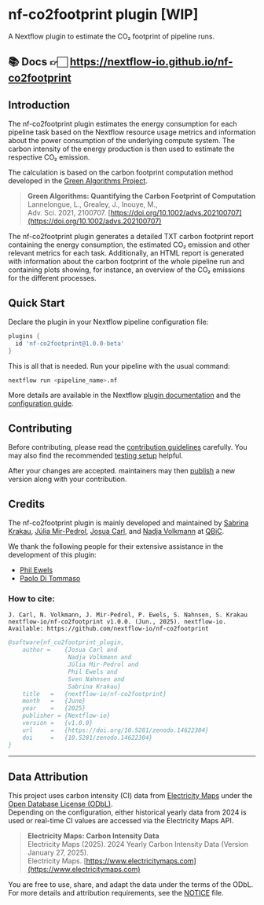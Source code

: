 # nf-co2footprint plugin [WIP]

A Nextflow plugin to estimate the CO₂ footprint of pipeline runs.

## 📚 Docs 👉🏻 <https://nextflow-io.github.io/nf-co2footprint>

## Introduction

The nf-co2footprint plugin estimates the energy consumption for each pipeline task based on the Nextflow resource usage metrics and information about the power consumption of the underlying compute system.
The carbon intensity of the energy production is then used to estimate the respective CO₂ emission.

The calculation is based on the carbon footprint computation method developed in the [Green Algorithms Project](https://www.green-algorithms.org).

> **Green Algorithms: Quantifying the Carbon Footprint of Computation**  
> Lannelongue, L., Grealey, J., Inouye, M.,  
> Adv. Sci. 2021, 2100707. [https://doi.org/10.1002/advs.202100707](https://doi.org/10.1002/advs.202100707)

The nf-co2footprint plugin generates a detailed TXT carbon footprint report containing the energy consumption, the estimated CO₂ emission and other relevant metrics for each task.
Additionally, an HTML report is generated with information about the carbon footprint of the whole pipeline run and containing plots showing, for instance, an overview of the CO₂ emissions for the different processes.

## Quick Start

Declare the plugin in your Nextflow pipeline configuration file:

```groovy title="nextflow.config"
plugins {
  id 'nf-co2footprint@1.0.0-beta'
}
```

This is all that is needed. Run your pipeline with the usual command:
```bash
nextflow run <pipeline_name>.nf 
```

More details are available in the Nextflow [plugin documentation](https://www.nextflow.io/docs/latest/plugins.html#plugins) and the [configuration guide](https://www.nextflow.io/docs/latest/config.html). 

## Contributing
Before contributing, please read the [contribution guidelines](contributing/guidelines.md) carefully. You may also find the recommended [testing setup](contributing/setup.md) helpful.

After your changes are accepted. maintainers may then [publish](contributing/publishing.md) a new version along with your contribution.

## Credits

The nf-co2footprint plugin is mainly developed and maintained by [Sabrina Krakau](https://github.com/skrakau), [Júlia Mir-Pedrol](https://github.com/mirpedrol), [Josua Carl](https://github.com/josuacarl), and [Nadja Volkmann](https://github.com/nadnein) at [QBiC](https://www.qbic.uni-tuebingen.de/).

We thank the following people for their extensive assistance in the development of this plugin:

- [Phil Ewels](https://github.com/ewels)
- [Paolo Di Tommaso](https://github.com/pditommaso)

### How to cite:
```text
J. Carl, N. Volkmann, J. Mir-Pedrol, P. Ewels, S. Nahnsen, S. Krakau nextflow-io/nf-co2footprint v1.0.0. (Jun., 2025). nextflow-io. Available: https://github.com/nextflow-io/nf-co2footprint
```
```Bibtex
@software{nf_co2footprint_plugin,
    author =    {Josua Carl and
                 Nadja Volkmann and
                 Júlia Mir-Pedrol and
                 Phil Ewels and
                 Sven Nahnsen and
                 Sabrina Krakau}
    title   =   {nextflow-io/nf-co2footprint}
    month   =   {June}
    year    =   {2025}
    publisher = {Nextflow-io}
    version =   {v1.0.0}
    url     =   {https://doi.org/10.5281/zenodo.14622304}
    doi     =   {10.5281/zenodo.14622304}
}
```

--- 

## Data Attribution

This project uses carbon intensity (CI) data from [Electricity Maps](https://www.electricitymaps.com/) under the [Open Database License (ODbL)](https://opendatacommons.org/licenses/odbl/1-0/).  
Depending on the configuration, either historical yearly data from 2024 is used or real-time CI values are accessed via the Electricity Maps API.

> **Electricity Maps: Carbon Intensity Data**  
> Electricity Maps (2025). 2024 Yearly Carbon Intensity Data (Version January 27, 2025).  
> Electricity Maps. [https://www.electricitymaps.com](https://www.electricitymaps.com)

You are free to use, share, and adapt the data under the terms of the ODbL. For more details and attribution requirements, see the [NOTICE](./NOTICE) file.